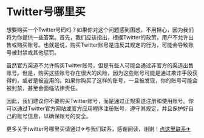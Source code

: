 # Twitter号哪里买

想要购买一个Twitter号码吗？如果你对这个问题感到困惑，不用担心，因为我们将为你提供一些答案。首先，我们应该指出，根据Twitter的政策，用户不允许出售或购买账号。也就是说，购买Twitter账号是违反其规定的行为，可能会导致账号被封禁或其他惩罚。

虽然官方渠道不允许购买Twitter账号，但是有些人可能会通过非官方的渠道出售账号。但是，购买这些账号存在很大的风险，因为这些账号可能是通过欺诈手段获得的，或者是被盗用的。如果你购买了这样的账号，一旦被发现，你的账号可能会被封禁，甚至会面临法律责任。

因此，我们建议你不要购买Twitter账号，而是通过正规渠道注册和使用账号。你可以通过Twitter官方网站或官方应用程序注册账号，遵守其规定，并且保护好自己的账号信息，以确保账号的安全。

更多关于twitter号哪里买请通过✈与我们联系，感谢阅读，谢谢！[点这里联系✈](https://ss.k02.cc)